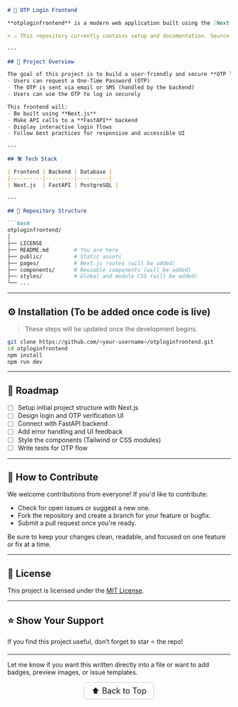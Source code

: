 ````markdown
# 🔐 OTP Login Frontend

**otploginfrontend** is a modern web application built using the [Next.js](https://nextjs.org/) framework. It is designed to interact with a FastAPI backend and a PostgreSQL database for secure OTP-based authentication.

> ⚠️ This repository currently contains setup and documentation. Source code will be added soon.

---

## 🚀 Project Overview

The goal of this project is to build a user-friendly and secure **OTP login system** where:
- Users can request a One-Time Password (OTP)
- The OTP is sent via email or SMS (handled by the backend)
- Users can use the OTP to log in securely

This frontend will:
- Be built using **Next.js**
- Make API calls to a **FastAPI** backend
- Display interactive login flows
- Follow best practices for responsive and accessible UI

---

## 🛠️ Tech Stack

| Frontend | Backend | Database |
|----------|---------|----------|
| Next.js  | FastAPI | PostgreSQL |

---

## 📁 Repository Structure

```bash
otploginfrontend/
│
├── LICENSE
├── README.md        # You are here
├── public/          # Static assets
├── pages/           # Next.js routes (will be added)
├── components/      # Reusable components (will be added)
├── styles/          # Global and module CSS (will be added)
└── ...
````

---

## ⚙️ Installation (To be added once code is live)

> These steps will be updated once the development begins.

```bash
git clone https://github.com/<your-username>/otploginfrontend.git
cd otploginfrontend
npm install
npm run dev
```

---

## 📌 Roadmap

* [ ] Setup initial project structure with Next.js
* [ ] Design login and OTP verification UI
* [ ] Connect with FastAPI backend
* [ ] Add error handling and UI feedback
* [ ] Style the components (Tailwind or CSS modules)
* [ ] Write tests for OTP flow

---

## 🤝 How to Contribute

We welcome contributions from everyone!
If you'd like to contribute:

* Check for open issues or suggest a new one.
* Fork the repository and create a branch for your feature or bugfix.
* Submit a pull request once you're ready.

Be sure to keep your changes clean, readable, and focused on one feature or fix at a time.

---

## 📄 License

This project is licensed under the [MIT License](LICENSE).

---

## ⭐️ Show Your Support

If you find this project useful, don’t forget to star ⭐ the repo!

---


Let me know if you want this written directly into a file or want to add badges, preview images, or issue templates.

<p align="center">
  <a href="#top" style="font-size: 18px; padding: 8px 16px; display: inline-block; border: 1px solid #ccc; border-radius: 6px; text-decoration: none;">
    ⬆️ Back to Top
  </a>
</p>

